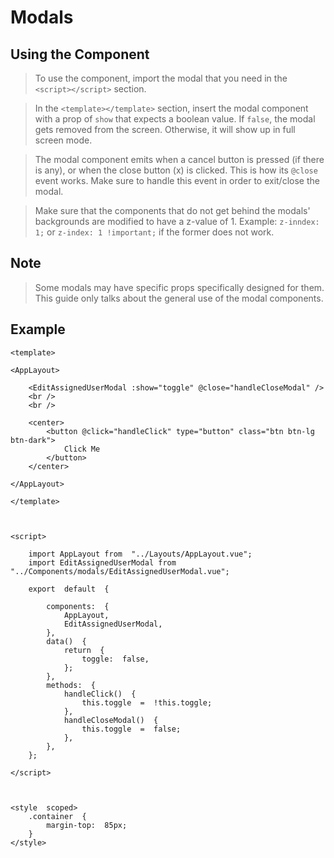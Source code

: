 # Modals

## Using the Component

> To use the component, import the modal that you need in the `<script></script>` section.

> In the `<template></template>` section, insert the modal component with a prop of `show` that expects a boolean value. If `false`, the modal gets removed from the screen. Otherwise, it will show up in full screen mode.

> The modal component emits when a cancel button is pressed (if there is any), or when the close button (x) is clicked. This is how its `@close` event works. Make sure to handle this event in order to exit/close the modal.

> Make sure that the components that do not get behind the modals' backgrounds are modified to have a z-value of 1.
> Example: `z-inndex: 1;` or `z-index: 1 !important;` if the former does not work.

## Note

> Some modals may have specific props specifically designed for them. This guide only talks about the general use of the modal components.

## Example

```
<template>

<AppLayout>

	<EditAssignedUserModal :show="toggle" @close="handleCloseModal" />
	<br />
	<br />

	<center>
		<button @click="handleClick" type="button" class="btn btn-lg btn-dark">
			Click Me
		</button>
	</center>

</AppLayout>

</template>



<script>

	import AppLayout from  "../Layouts/AppLayout.vue";
	import EditAssignedUserModal from  "../Components/modals/EditAssignedUserModal.vue";

	export  default  {

		components:  {
			AppLayout,
			EditAssignedUserModal,
		},
		data()  {
			return  {
				toggle:  false,
			};
		},
		methods:  {
			handleClick()  {
				this.toggle  =  !this.toggle;
			},
			handleCloseModal()  {
				this.toggle  =  false;
			},
		},
	};

</script>



<style  scoped>
	.container  {
		margin-top:  85px;
	}
</style>
```
